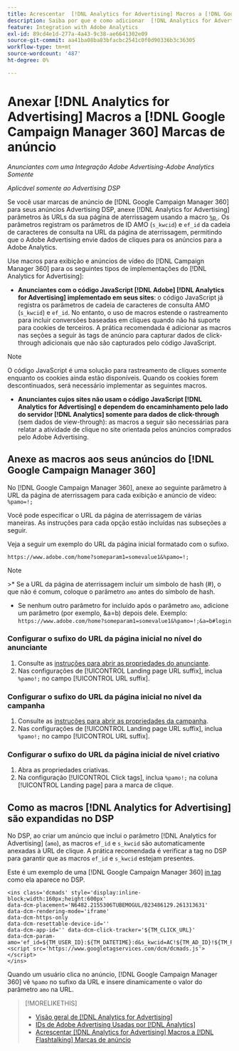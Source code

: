 ```yaml
---
title: Acrescentar  [!DNL Analytics for Advertising] Macros a [!DNL Google Campaign Manager 360] Marcas de anúncio
description: Saiba por que e como adicionar  [!DNL Analytics for Advertising] macros às suas [!DNL Google Campaign Manager 360] marcas de anúncio
feature: Integration with Adobe Analytics
exl-id: 89cd4e1d-277a-4a43-9c38-ae6641302e09
source-git-commit: aa41ba08ba83bfacbc2541c0f0d90336b3c36305
workflow-type: tm+mt
source-wordcount: '487'
ht-degree: 0%

---
```


# Anexar [!DNL Analytics for Advertising] Macros a [!DNL Google Campaign Manager 360] Marcas de anúncio

*Anunciantes com uma Integração Adobe Advertising-Adobe Analytics Somente*

*Aplicável somente ao Advertising DSP*

Se você usar marcas de anúncio de [!DNL Google Campaign Manager 360] para seus anúncios Advertising DSP, anexe [!DNL Analytics for Advertising] parâmetros às URLs da sua página de aterrissagem usando a macro [`%p` ](https://support.google.com/campaignmanager/table/6096962). Os parâmetros registram os parâmetros de ID AMO (`s_kwcid`) e `ef_id` da cadeia de caracteres de consulta na URL da página de aterrissagem, permitindo que o Adobe Advertising envie dados de cliques para os anúncios para a Adobe Analytics.

Use macros para exibição e anúncios de vídeo do [!DNL Campaign Manager 360] para os seguintes tipos de implementações do [!DNL Analytics for Advertising]:

* **Anunciantes com o código JavaScript [!DNL Adobe] [!DNL Analytics for Advertising] implementado em seus sites**: o código JavaScript já registra os parâmetros de cadeia de caracteres de consulta AMO (`s_kwcid`) e `ef_id`. No entanto, o uso de macros estende o rastreamento para incluir conversões baseadas em cliques quando não há suporte para cookies de terceiros. A prática recomendada é adicionar as macros nas seções a seguir às tags de anúncio para capturar dados de click-through adicionais que não são capturados pelo código JavaScript.

>[!NOTE]
>
>O código JavaScript é uma solução para rastreamento de cliques somente enquanto os cookies ainda estão disponíveis. Quando os cookies forem descontinuados, será necessário implementar as seguintes macros.

* **Anunciantes cujos sites não usam o código JavaScript [!DNL Analytics for Advertising] e dependem do encaminhamento pelo lado do servidor [!DNL Analytics] somente para dados de click-through** (sem dados de view-through): as macros a seguir são necessárias para relatar a atividade de clique no site orientada pelos anúncios comprados pelo Adobe Advertising.

## Anexe as macros aos seus anúncios do [!DNL Google Campaign Manager 360]

No [!DNL Google Campaign Manager 360], anexe ao seguinte parâmetro à URL da página de aterrissagem para cada exibição e anúncio de vídeo: `%pamo=!;`

Você pode especificar o URL da página de aterrissagem de várias maneiras. As instruções para cada opção estão incluídas nas subseções a seguir.

Veja a seguir um exemplo do URL da página inicial formatado com o sufixo.

```
https://www.adobe.com/home?someparam1=somevalue1&%pamo=!;
```

>[!NOTE]
>
>&#x200B;>* Se a URL da página de aterrissagem incluir um símbolo de hash (#), o que não é comum, coloque o parâmetro `amo` antes do símbolo de hash.
>* Se nenhum outro parâmetro for incluído após o parâmetro `amo`, adicione um parâmetro (por exemplo, &amp;a=b) depois dele. Exemplo: `https://www.adobe.com/home?someparam1=somevalue1&%pamo=!;&a=b#login`

### Configurar o sufixo do URL da página inicial no nível do anunciante

1. Consulte as [instruções para abrir as propriedades do anunciante](https://support.google.com/campaignmanager/answer/2829344).
1. Nas configurações de [!UICONTROL Landing page URL suffix], inclua `%pamo!;` no campo [!UICONTROL URL suffix].

### Configurar o sufixo do URL da página inicial no nível da campanha

1. Consulte as [instruções para abrir as propriedades da campanha](https://support.google.com/campaignmanager/answer/2838056#set).
1. Nas configurações de [!UICONTROL Landing page URL suffix], inclua `%pamo!;` no campo [!UICONTROL URL suffix].

### Configurar o sufixo do URL da página inicial de nível criativo

1. Abra as propriedades criativas.
1. Na configuração [!UICONTROL Click tags], inclua `%pamo!;` na coluna [!UICONTROL Landing page] para a marca de clique.

## Como as macros [!DNL Analytics for Advertising] são expandidas no DSP

No DSP, ao criar um anúncio que inclui o parâmetro [!DNL Analytics for Advertising] (`amo`), as macros `ef_id` e `s_kwcid` são automaticamente anexadas à URL de clique. A prática recomendada é verificar a tag no DSP para garantir que as macros `ef_id` e `s_kwcid` estejam presentes.

Este é um exemplo de uma [!DNL Google Campaign Manager 360] [in tag](https://support.google.com/campaignmanager/answer/6080468) como ela aparece no DSP.

```
<ins class='dcmads' style='display:inline-block;width:160px;height:600px'
data-dcm-placement='N6482.2155306TUBEMOGUL/B23486129.261313631'
data-dcm-rendering-mode='iframe'
data-dcm-https-only
data-dcm-resettable-device-id=''
data-dcm-app-id='' data-dcm-click-tracker='${TM_CLICK_URL}'
data-dcm-param-amo='ef_id=${TM_USER_ID}:${TM_DATETIME}:d&s_kwcid=AC!${TM_AD_ID}!${TM_PLACEMENT_ID}'>
<script src='https://www.googletagservices.com/dcm/dcmads.js'></script>
</ins>
```

Quando um usuário clica no anúncio, [!DNL Google Campaign Manager 360] vê `%pamo` no sufixo da URL e insere dinamicamente o valor do parâmetro `amo` na URL.

>[!MORELIKETHIS]
>
>* [Visão geral de [!DNL Analytics for Advertising]](overview.md)
>* [IDs de Adobe Advertising Usadas por [!DNL Analytics]](/help/integrations/analytics/ids.md)
>* [Acrescentar [!DNL Analytics for Advertising] Macros a [!DNL Flashtalking] Marcas de anúncio](macros-flashtalking.md)
